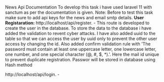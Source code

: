 News Api Documentation
To develop this task i have used laravel 11 with sanctum as per the documentation is given.
Note: Before to test this task make sure to add api keys for the news and email smtp details.
**User Registaration:**
http://localhost/api/register. - This route is developed to create the user in the database. To store the data to the database i have added the validation to revent cyber attacks. I have also added uuid to the table so that we can access the user by uuid only to prevent the other user access by changing the id. Also added confirm validation rule with 'The password must contain at least one uppercase letter, one lowercase letter, one number, and one special character (@, #, $, *).'. Here the mail id unique to prevent duplicate registration. Passwor will be stored in database using Hash method

http://localhost/api/login. - 
